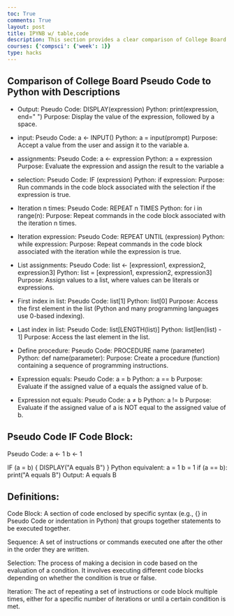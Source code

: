 ```yaml
---
toc: True
comments: True
layout: post
title: IPYNB w/ table,code
description: This section provides a clear comparison of College Board Pseudo Code and Python, along with important programming definitions.
courses: {'compsci': {'week': 1}}
type: hacks
---
```


## Comparison of College Board Pseudo Code to Python with Descriptions
- Output: Pseudo Code: DISPLAY(expression)
Python: print(expression, end=" ")
Purpose: Display the value of the expression, followed by a space.

- input: Pseudo Code: a ← INPUT()
Python: a = input(prompt)
Purpose: Accept a value from the user and assign it to the variable a.

- assignments: Pseudo Code: a ← expression
Python: a = expression
Purpose: Evaluate the expression and assign the result to the variable a

- selection: Pseudo Code: IF (expression)
Python: if expression:
Purpose: Run commands in the code block associated with the selection if the expression is true.

- Iteration n times: Pseudo Code: REPEAT n TIMES
Python: for i in range(n):
Purpose: Repeat commands in the code block associated with the iteration n times.

- Iteration expression: Pseudo Code: REPEAT UNTIL (expression)
Python: while expression:
Purpose: Repeat commands in the code block associated with the iteration while the expression is true.

- List assignments: Pseudo Code: list ← [expression1, expression2, expression3]
Python: list = [expression1, expression2, expression3]
Purpose: Assign values to a list, where values can be literals or expressions.

- First index in list: Pseudo Code: list[1]
Python: list[0]
Purpose: Access the first element in the list (Python and many programming languages use 0-based indexing).

- Last index in list: Pseudo Code: list[LENGTH(list)]
Python: list[len(list) - 1]
Purpose: Access the last element in the list.

- Define procedure: Pseudo Code: PROCEDURE name (parameter)
Python: def name(parameter):
Purpose: Create a procedure (function) containing a sequence of programming instructions.

- Expression equals: Pseudo Code: a = b
Python: a == b
Purpose: Evaluate if the assigned value of a equals the assigned value of b.

- Expression not equals: Pseudo Code: a ≠ b
Python: a != b
Purpose: Evaluate if the assigned value of a is NOT equal to the assigned value of b.


## Pseudo Code IF Code Block:
Pseudo Code: 
a ← 1
b ← 1

IF (a = b) {
   DISPLAY("A equals B")
}
Python equivalent:
a = 1
b = 1
if (a == b):
    print("A equals B")
Output:
A equals B

## Definitions: 
Code Block: A section of code enclosed by specific syntax (e.g., {} in Pseudo Code or indentation in Python) that groups together statements to be executed together.

Sequence: A set of instructions or commands executed one after the other in the order they are written.

Selection: The process of making a decision in code based on the evaluation of a condition. It involves executing different code blocks depending on whether the condition is true or false.

Iteration: The act of repeating a set of instructions or code block multiple times, either for a specific number of iterations or until a certain condition is met.





